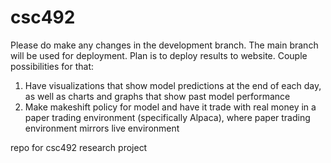 # csc492

Please do make any changes in the development branch. The main branch will be used for deployment.
Plan is to deploy results to website. Couple possibilities for that:
1. Have visualizations that show model predictions at the end of each day, as well as charts and graphs that show past model performance
2. Make makeshift policy for model and have it trade with real money in a paper trading environment (specifically Alpaca), where paper trading environment mirrors live environment

repo for csc492 research project
